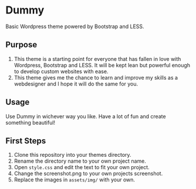 Dummy
=====

Basic Wordpress theme powered by Bootstrap and LESS.

Purpose
-------

1. This theme is a starting point for everyone that has fallen in love with Wordpress, Bootstrap and LESS. It will be kept lean but powerful enough to develop custom websites with ease.
1. This theme gives me the chance to learn and improve my skills as a webdesigner and I hope it will do the same for you.

Usage
------

Use Dummy in wichever way you like. Have a lot of fun and create something beautiful!

First Steps
------

1. Clone this repository into your themes directory.
1. Rename the directory name to your own project name.
1. Open `style.css` and edit the text to fit your own project.
1. Change the screenshot.png to your own projects screenshot.
1. Replace the images in `assets/img/` with your own.
